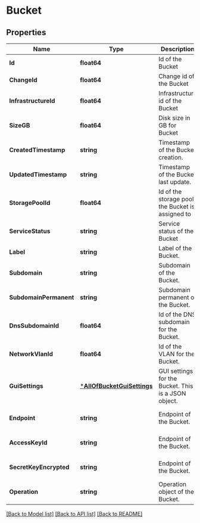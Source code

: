 # Bucket

## Properties
Name | Type | Description | Notes
------------ | ------------- | ------------- | -------------
**Id** | **float64** | Id of the Bucket | [default to null]
**ChangeId** | **float64** | Change id of the Bucket | [default to null]
**InfrastructureId** | **float64** | Infrastructure id of the Bucket | [default to null]
**SizeGB** | **float64** | Disk size in GB for Bucket | [default to null]
**CreatedTimestamp** | **string** | Timestamp of the Bucket creation. | [default to null]
**UpdatedTimestamp** | **string** | Timestamp of the Bucket last update. | [default to null]
**StoragePoolId** | **float64** | Id of the storage pool the Bucket is assigned to | [optional] [default to null]
**ServiceStatus** | **string** | Service status of the Bucket | [default to null]
**Label** | **string** | Label of the Bucket. | [default to null]
**Subdomain** | **string** | Subdomain of the Bucket. | [optional] [default to null]
**SubdomainPermanent** | **string** | Subdomain permanent of the Bucket. | [optional] [default to null]
**DnsSubdomainId** | **float64** | Id of the DNS subdomain for the Bucket. | [optional] [default to null]
**NetworkVlanId** | **float64** | Id of the VLAN for the Bucket. | [optional] [default to null]
**GuiSettings** | [***AllOfBucketGuiSettings**](AllOfBucketGuiSettings.md) | GUI settings for the Bucket. This is a JSON object. | [optional] [default to null]
**Endpoint** | **string** | Endpoint of the Bucket. | [optional] [default to null]
**AccessKeyId** | **string** | Endpoint of the Bucket. | [optional] [default to null]
**SecretKeyEncrypted** | **string** | Endpoint of the Bucket. | [optional] [default to null]
**Operation** | **string** | Operation object of the Bucket. | [optional] [default to null]

[[Back to Model list]](../README.md#documentation-for-models) [[Back to API list]](../README.md#documentation-for-api-endpoints) [[Back to README]](../README.md)

